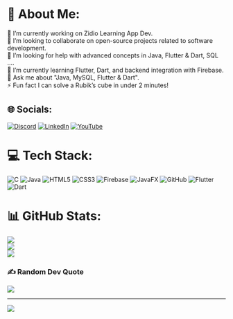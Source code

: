 # 💫 About Me:
🔭 I’m currently working on Zidio Learning App Dev.<br>👯 I’m looking to collaborate on open-source projects related to software development.<br>🤝 I’m looking for help with advanced concepts in Java, Flutter & Dart, SQL ....<br>🌱 I’m currently learning Flutter, Dart, and backend integration with Firebase.<br>💬 Ask me about "Java, MySQL, Flutter & Dart".<br>⚡ Fun fact I can solve a Rubik’s cube in under 2 minutes!


## 🌐 Socials:
[![Discord](https://img.shields.io/badge/Discord-%237289DA.svg?logo=discord&logoColor=white)](https://discord.gg/958564440654114816) [![LinkedIn](https://img.shields.io/badge/LinkedIn-%230077B5.svg?logo=linkedin&logoColor=white)](https://linkedin.com/in/yaga-moorthi-195703234) [![YouTube](https://img.shields.io/badge/YouTube-%23FF0000.svg?logo=YouTube&logoColor=white)](https://youtube.com/@RandomPostsy) 

# 💻 Tech Stack:
![C](https://img.shields.io/badge/c-%2300599C.svg?style=plastic&logo=c&logoColor=white) ![Java](https://img.shields.io/badge/java-%23ED8B00.svg?style=plastic&logo=openjdk&logoColor=white) ![HTML5](https://img.shields.io/badge/html5-%23E34F26.svg?style=plastic&logo=html5&logoColor=white) ![CSS3](https://img.shields.io/badge/css3-%231572B6.svg?style=plastic&logo=css3&logoColor=white) ![Firebase](https://img.shields.io/badge/firebase-%23039BE5.svg?style=plastic&logo=firebase) ![JavaFX](https://img.shields.io/badge/javafx-%23FF0000.svg?style=plastic&logo=javafx&logoColor=white) ![GitHub](https://img.shields.io/badge/github-%23121011.svg?style=plastic&logo=github&logoColor=white) ![Flutter](https://img.shields.io/badge/Flutter-%2302569B.svg?style=plastic&logo=Flutter&logoColor=white) ![Dart](https://img.shields.io/badge/dart-%230175C2.svg?style=plastic&logo=dart&logoColor=white)
# 📊 GitHub Stats:
![](https://github-readme-stats.vercel.app/api?username=Yagamoorthi-G&theme=radical&hide_border=false&include_all_commits=false&count_private=false)<br/>
![](https://github-readme-streak-stats.herokuapp.com/?user=Yagamoorthi-G&theme=radical&hide_border=false)<br/>
![](https://github-readme-stats.vercel.app/api/top-langs/?username=Yagamoorthi-G&theme=radical&hide_border=false&include_all_commits=false&count_private=false&layout=compact)

### ✍️ Random Dev Quote
![](https://quotes-github-readme.vercel.app/api?type=horizontal&theme=radical)

---
[![](https://visitcount.itsvg.in/api?id=Yagamoorthi-G&icon=0&color=0)](https://visitcount.itsvg.in)

<!-- Proudly created with GPRM ( https://gprm.itsvg.in ) -->
